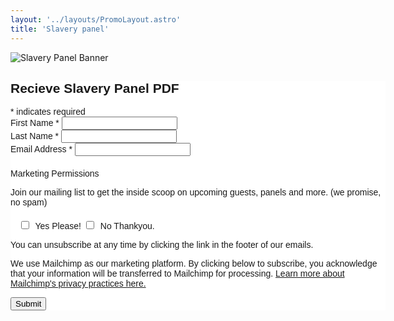 ```yaml
---
layout: '../layouts/PromoLayout.astro'
title: 'Slavery panel'
---
```



<img src="slavery_panel.jpg" alt="Slavery Panel Banner" class="center">


<!-- Begin Mailchimp Signup Form -->
<link href="//cdn-images.mailchimp.com/embedcode/classic-071822.css" rel="stylesheet" type="text/css">
<style type="text/css">
	#mc_embed_signup{background:#fff; clear:left; font:14px Helvetica,Arial,sans-serif;  width:600px;}
	/* Add your own Mailchimp form style overrides in your site stylesheet or in this style block.
	   We recommend moving this block and the preceding CSS link to the HEAD of your HTML file. */
</style>
<style type="text/css">
	#mc-embedded-subscribe-form input[type=checkbox]{display: inline; width: auto;margin-right: 10px;}
	#mergeRow-gdpr {margin-top: 20px;}
	#mergeRow-gdpr fieldset label {font-weight: normal;}
	#mc-embedded-subscribe-form .mc_fieldset{border:none;min-height: 0px;padding-bottom:0px;}
</style>
<div id="mc_embed_signup">
    <form action="https://gmail.us9.list-manage.com/subscribe/post?u=4d7c1a52aff41d4a89a0b1e2e&amp;id=ed1216693c&amp;v_id=4383&amp;f_id=00e817e1f0" method="post" id="mc-embedded-subscribe-form" name="mc-embedded-subscribe-form" class="validate" target="_blank" novalidate>
        <div id="mc_embed_signup_scroll">
        <h2>Recieve Slavery Panel PDF</h2>
        <div class="indicates-required"><span class="asterisk">*</span> indicates required</div>
<div class="mc-field-group">
	<label for="mce-FNAME">First Name  <span class="asterisk">*</span>
</label>
	<input type="text" value="" name="FNAME" class="required" id="mce-FNAME" required>
	<span id="mce-FNAME-HELPERTEXT" class="helper_text"></span>
</div>
<div class="mc-field-group">
	<label for="mce-LNAME">Last Name  <span class="asterisk">*</span>
</label>
	<input type="text" value="" name="LNAME" class="required" id="mce-LNAME" required>
	<span id="mce-LNAME-HELPERTEXT" class="helper_text"></span>
</div>
<div class="mc-field-group">
	<label for="mce-EMAIL">Email Address  <span class="asterisk">*</span>
</label>
	<input type="email" value="" name="EMAIL" class="required email" id="mce-EMAIL" required>
	<span id="mce-EMAIL-HELPERTEXT" class="helper_text"></span>
</div>
<div id="mergeRow-gdpr" class="mergeRow gdpr-mergeRow content__gdprBlock mc-field-group">
    <div class="content__gdpr">
        <label>Marketing Permissions</label>
        <p>Join our mailing list to get the inside scoop on upcoming guests, panels and more. (we promise, no spam)</p>
        <fieldset class="mc_fieldset gdprRequired mc-field-group" name="interestgroup_field">
		<label class="checkbox subfield" for="gdpr_39651"><input type="checkbox" id="gdpr_39651" name="gdpr[39651]" value="Y" class="av-checkbox gdpr"><span>Yes Please!</span> </label><label class="checkbox subfield" for="gdpr_39663"><input type="checkbox" id="gdpr_39663" name="gdpr[39663]" value="Y" class="av-checkbox gdpr"><span>No Thankyou.</span> </label>
        </fieldset>
        <p>You can unsubscribe at any time by clicking the link in the footer of our emails.</p>
    </div>
    <div class="content__gdprLegal">
        <p>We use Mailchimp as our marketing platform. By clicking below to subscribe, you acknowledge that your information will be transferred to Mailchimp for processing. <a href="https://mailchimp.com/legal/terms" target="_blank">Learn more about Mailchimp's privacy practices here.</a></p>
    </div>
</div>
<div hidden="true"><input type="hidden" name="tags" value="12761939"></div>
	<div id="mce-responses" class="clear">
		<div class="response" id="mce-error-response" style="display:none"></div>
		<div class="response" id="mce-success-response" style="display:none"></div>
	</div>    <!-- real people should not fill this in and expect good things - do not remove this or risk form bot signups-->
    <div style="position: absolute; left: -5000px;" aria-hidden="true"><input type="text" name="b_4d7c1a52aff41d4a89a0b1e2e_ed1216693c" tabindex="-1" value=""></div>
    <div class="clear"><input type="submit" value="Submit" name="subscribe" id="mc-embedded-subscribe" class="button"></div>
    </div>
</form>
</div>
<script type='text/javascript' src='//s3.amazonaws.com/downloads.mailchimp.com/js/mc-validate.js'></script><script type='text/javascript'>(function($) {window.fnames = new Array(); window.ftypes = new Array();fnames[0]='EMAIL';ftypes[0]='email';fnames[1]='FNAME';ftypes[1]='text';fnames[2]='LNAME';ftypes[2]='text';fnames[3]='ADDRESS';ftypes[3]='address';fnames[4]='PHONE';ftypes[4]='phone';fnames[5]='BIRTHDAY';ftypes[5]='birthday';}(jQuery));var $mcj = jQuery.noConflict(true);</script>
<!--End mc_embed_signup-->